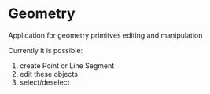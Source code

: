 # Geometry
Application for geometry primitves editing and manipulation

Currently it is possible:
1) create Point or  Line Segment
2) edit these objects
3) select/deselect
